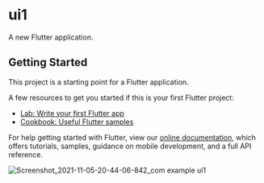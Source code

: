 # ui1

A new Flutter application.

## Getting Started

This project is a starting point for a Flutter application.

A few resources to get you started if this is your first Flutter project:

- [Lab: Write your first Flutter app](https://flutter.dev/docs/get-started/codelab)
- [Cookbook: Useful Flutter samples](https://flutter.dev/docs/cookbook)

For help getting started with Flutter, view our
[online documentation](https://flutter.dev/docs), which offers tutorials,
samples, guidance on mobile development, and a full API reference.


![Screenshot_2021-11-05-20-44-06-842_com example ui1](https://user-images.githubusercontent.com/93790564/146615101-5e18e71b-be8d-4e60-af62-3b50160159ce.jpg)
